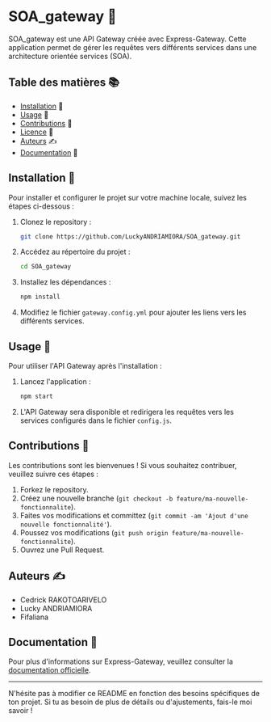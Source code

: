 

# SOA_gateway 🚀

SOA_gateway est une API Gateway créée avec Express-Gateway. Cette application permet de gérer les requêtes vers différents services dans une architecture orientée services (SOA).

## Table des matières 📚

- [Installation](#installation) 🔧
- [Usage](#usage) 🚀
- [Contributions](#contributions) 🤝
- [Licence](#licence) 📜
- [Auteurs](#auteurs) ✍️
- [Documentation](#documentation) 📖

## Installation 🔧

Pour installer et configurer le projet sur votre machine locale, suivez les étapes ci-dessous :

1. Clonez le repository :

    ```bash
    git clone https://github.com/LuckyANDRIAMIORA/SOA_gateway.git
    ```

2. Accédez au répertoire du projet :

    ```bash
    cd SOA_gateway
    ```

3. Installez les dépendances :

    ```bash
    npm install
    ```

4. Modifiez le fichier `gateway.config.yml` pour ajouter les liens vers les différents services.

## Usage 🚀

Pour utiliser l'API Gateway après l'installation :

1. Lancez l'application :

    ```bash
    npm start
    ```

2. L'API Gateway sera disponible et redirigera les requêtes vers les services configurés dans le fichier `config.js`.

## Contributions 🤝

Les contributions sont les bienvenues ! Si vous souhaitez contribuer, veuillez suivre ces étapes :

1. Forkez le repository.
2. Créez une nouvelle branche (`git checkout -b feature/ma-nouvelle-fonctionnalite`).
3. Faites vos modifications et committez (`git commit -am 'Ajout d'une nouvelle fonctionnalité'`).
4. Poussez vos modifications (`git push origin feature/ma-nouvelle-fonctionnalite`).
5. Ouvrez une Pull Request.


## Auteurs ✍️

- Cedrick RAKOTOARIVELO
- Lucky ANDRIAMIORA
- Fifaliana

## Documentation 📖

Pour plus d'informations sur Express-Gateway, veuillez consulter la [documentation officielle](https://www.express-gateway.io/docs/).

---

N'hésite pas à modifier ce README en fonction des besoins spécifiques de ton projet. Si tu as besoin de plus de détails ou d'ajustements, fais-le moi savoir !
